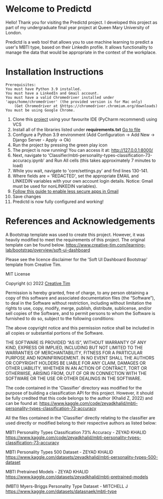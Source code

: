 # Welcome to Predictd

Hello! Thank you for visiting the Predictd project.
I developed this project as part of my undergraduate final year project at Queen Mary University of London.

Predictd is a web tool that allows you to use machine learning to predict a user's MBTI type, based on their LinkedIn profile. It allows functionality to manage the data that would be appropriate in the context of the workplace.


# Installation Instructions
	Prerequisites:
	You must have Python 3.9 installed.
	You must have a LinkedIn and Gmail account.
	You must have a valid Chromedriver installed under 'apps/home/chromedriver' (the provided version is for Mac only)
		(Get Chromedriver at §https://chromedriver.chromium.org/downloads)
	You must be using Google Chrome.

 1. Clone this [project](https://github.com/andricozach/Predictd.git) using your favourite IDE (PyCharm recommend) using VCS
 2. Install all of the libraries listed under **requirements.txt** [Go to file](https://github.com/andricozach/Predictd/find/master)
 3. Configure a Python 3.9 environment (Add Configuration -> Add New -> Django Server - Apply -> Ok)
 4. Run the project by pressing the green play icon
 5. The project is now running! You can access it at: http://127.0.0.1:8000/
 6. Next, navigate to 'Classifier/mbti-personality-types-classification-73-accuracy.ipynb' and Run All cells (this takes approximately 7 minutes to load)
 7. While you wait, navigate to 'core/settings.py' and find lines 130-141.
 8. Where fields are = 'REDACTED', set the appropriate EMAIL  and LINKEDIN variables with your own account login details. Notice: Gmail must be used for nonLINKEDIN variables).
 9. [Follow this guide to enable less secure apps in Gmail](https://support.google.com/accounts/answer/6010255?hl=en#zippy=%2Cif-less-secure-app-access-is-on-for-your-account)
 10. Save changes
 11. Predictd is now fully configured and working!

# References and Acknowledgements

A Bootstrap template was used to create this project. However, it was heavily modified to meet the requirements of this project. The original template can be found below.
https://www.creative-tim.com/learning-lab/bootstrap/overview/soft-ui-dashboard

Please see the licence disclaimer for the 'Soft UI Dashboard Bootstrap' template from Creative Tim.

MIT License

Copyright (c) 2022  [Creative Tim](https://creative-tim.com/)

Permission is hereby granted, free of charge, to any person obtaining a copy of this software and associated documentation files (the “Software”), to deal in the Software without restriction, including without limitation the rights to use, copy, modify, merge, publish, distribute, sublicense, and/or sell copies of the Software, and to permit persons to whom the Software is furnished to do so, subject to the following conditions:

The above copyright notice and this permission notice shall be included in all copies or substantial portions of the Software.

THE SOFTWARE IS PROVIDED “AS IS”, WITHOUT WARRANTY OF ANY KIND, EXPRESS OR IMPLIED, INCLUDING BUT NOT LIMITED TO THE WARRANTIES OF MERCHANTABILITY, FITNESS FOR A PARTICULAR PURPOSE AND NONINFRINGEMENT. IN NO EVENT SHALL THE AUTHORS OR COPYRIGHT HOLDERS BE LIABLE FOR ANY CLAIM, DAMAGES OR OTHER LIABILITY, WHETHER IN AN ACTION OF CONTRACT, TORT OR OTHERWISE, ARISING FROM, OUT OF OR IN CONNECTION WITH THE SOFTWARE OR THE USE OR OTHER DEALINGS IN THE SOFTWARE.



The code contained in the 'Classifier' directory was modified for the purpose of building a classification API for this project. However, it should be fully credited that this code belongs to the author (Khalid Z, 2022) and can be found at: https://www.kaggle.com/code/zeyadkhalid/mbti-personality-types-classification-73-accuracy

All the files contained in the 'Classifier' directly relating to the classifier are used directly or modified belong to their respective authors as listed below:

MBTI Personality Types Classification 73% Accuracy - ZEYAD KHALID
https://www.kaggle.com/code/zeyadkhalid/mbti-personality-types-classification-73-accuracy

MBTI Personality Types 500 Dataset - ZEYAD KHALID
https://www.kaggle.com/datasets/zeyadkhalid/mbti-personality-types-500-dataset

MBTI Pretrained Models - ZEYAD KHALID
https://www.kaggle.com/datasets/zeyadkhalid/mbti-pretrained-models

(MBTI) Myers-Briggs Personality Type Dataset - MITCHELL J
https://www.kaggle.com/datasets/datasnaek/mbti-type
